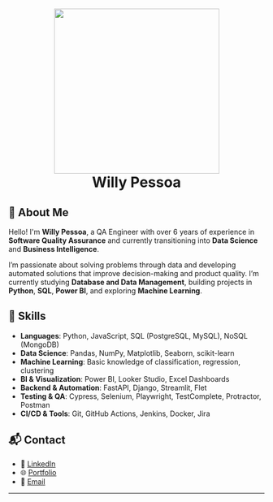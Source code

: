 <h1 align="center">
  <img src="giphy.gif" width="325px"><br>
  Willy Pessoa
</h1>

## 📌 About Me
Hello! I'm **Willy Pessoa**, a QA Engineer with over 6 years of experience in **Software Quality Assurance** and currently transitioning into **Data Science** and **Business Intelligence**.

I’m passionate about solving problems through data and developing automated solutions that improve decision-making and product quality. I’m currently studying **Database and Data Management**, building projects in **Python**, **SQL**, **Power BI**, and exploring **Machine Learning**.

## 🧰 Skills

- **Languages**: Python, JavaScript, SQL (PostgreSQL, MySQL), NoSQL (MongoDB)
- **Data Science**: Pandas, NumPy, Matplotlib, Seaborn, scikit-learn
- **Machine Learning**: Basic knowledge of classification, regression, clustering
- **BI & Visualization**: Power BI, Looker Studio, Excel Dashboards
- **Backend & Automation**: FastAPI, Django, Streamlit, Flet
- **Testing & QA**: Cypress, Selenium, Playwright, TestComplete, Protractor, Postman
- **CI/CD & Tools**: Git, GitHub Actions, Jenkins, Docker, Jira

## 📬 Contact

- 💼 [LinkedIn](https://www.linkedin.com/in/willypessoa/)
- 🌐 [Portfolio](https://willypess.github.io/)
- 📧 [Email](willypessoa12@gmail.com)

---
